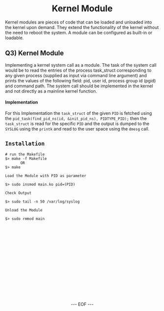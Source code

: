 
<H1 align = "center"> Kernel Module </H1>

Kernel modules are pieces of code that can be loaded and unloaded into the kernel upon demand. They extend the functionality of the kernel without the need to reboot the system. A module can be configured as built-in or loadable.

## Q3) Kernel Module
<p align="Left">
Implementing a kernel system call as a module. The task of the system call would be to read the entries of the process task_struct corresponding to any given process (supplied as input via command line argument) and prints the values of the following field: pid, user id, process group id (pgid) and command path. The system call should be implemented in the kernel and not directly as
a mainline kernel function.
</p>

#### Implementation

For this Implementation the ```task_struct``` of the given ```PID``` is fetched using the ```pid_task(find_pid_ns(id, &init_pid_ns), PIDTYPE_PID);``` then the ```task_struct``` is read for the specific  ```PID``` and the output is dumped to the ```SYSLOG``` using the ```printk``` and read to the user space using the ```dmesg``` call.



## `Installation`

```console
# run the Makefile
$> make -f Makefile
       OR
$> make
```
`Load the Module with PID as parameter`
```console
$> sudo insmod main.ko pid=(PID)

```
`Check Output`

```console
$> sudo tail -n 50 /var/log/syslog

```
`Unload the Module`

```console
$> sudo rmmod main

```
<br><br><br>
<br><br><br>
<br><br><br>
<br><br><br>

<br>

<p align=center> --- EOF --- </p>
